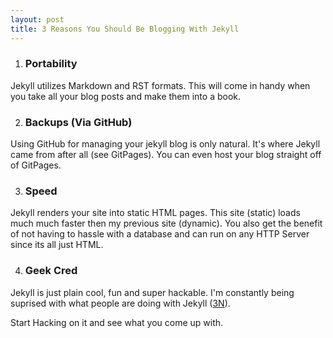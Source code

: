 ```yaml
---
layout: post
title: 3 Reasons You Should Be Blogging With Jekyll
---
```


1. ### Portability ###
Jekyll utilizes Markdown and RST formats. This will come in handy when you take all your blog posts and make them into a book.

2. ### Backups (Via GitHub) ###
Using GitHub for managing your jekyll blog is only natural. It's where Jekyll came from after all (see GitPages). You can even host your blog straight off of GitPages.

3. ### Speed ###
Jekyll renders your site into static HTML pages. This site (static) loads much much faster then my previous site (dynamic). You also get the benefit of not having to hassle with a database and can run on any HTTP Server since its all just HTML.

4. ### Geek Cred ###
Jekyll is just plain cool, fun and super hackable. I'm constantly being suprised with what people are doing with Jekyll ([3N](http://iancollins.me/)). 

Start Hacking on it and see what you come up with.